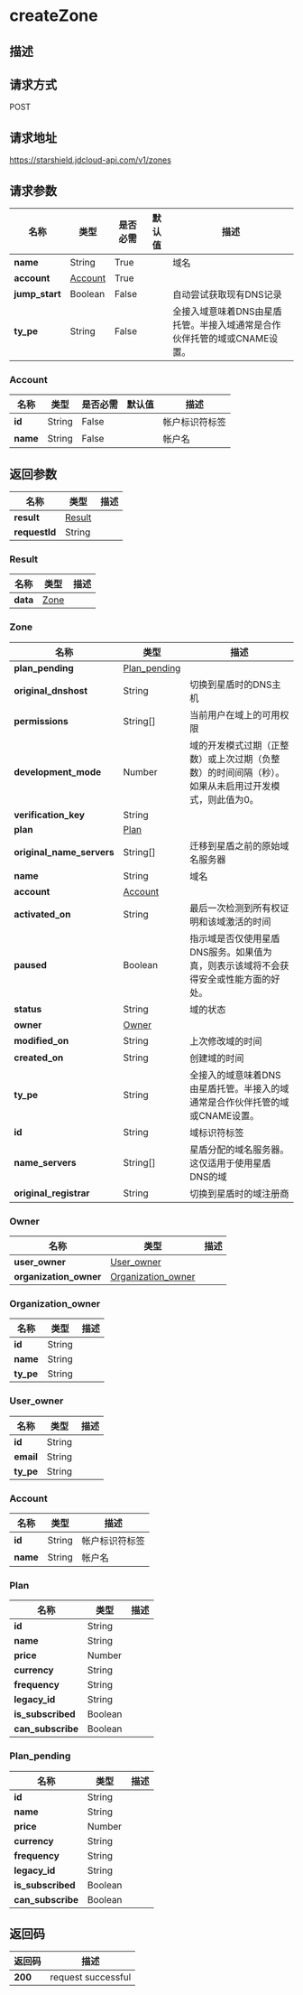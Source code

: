 # createZone


## 描述


## 请求方式
POST

## 请求地址
https://starshield.jdcloud-api.com/v1/zones


## 请求参数
|名称|类型|是否必需|默认值|描述|
|---|---|---|---|---|
|**name**|String|True| |域名|
|**account**|[Account](createZone#account)|True| | |
|**jump_start**|Boolean|False| |自动尝试获取现有DNS记录|
|**ty_pe**|String|False| |全接入域意味着DNS由星盾托管。半接入域通常是合作伙伴托管的域或CNAME设置。|

### <div id="account">Account</div>
|名称|类型|是否必需|默认值|描述|
|---|---|---|---|---|
|**id**|String|False| |帐户标识符标签|
|**name**|String|False| |帐户名|

## 返回参数
|名称|类型|描述|
|---|---|---|
|**result**|[Result](createZone#result)| |
|**requestId**|String| |

### <div id="result">Result</div>
|名称|类型|描述|
|---|---|---|
|**data**|[Zone](createZone#zone)| |
### <div id="zone">Zone</div>
|名称|类型|描述|
|---|---|---|
|**plan_pending**|[Plan_pending](createZone#plan_pending)| |
|**original_dnshost**|String|切换到星盾时的DNS主机|
|**permissions**|String[]|当前用户在域上的可用权限|
|**development_mode**|Number|域的开发模式过期（正整数）或上次过期（负整数）的时间间隔（秒）。如果从未启用过开发模式，则此值为0。<br>|
|**verification_key**|String| |
|**plan**|[Plan](createZone#plan)| |
|**original_name_servers**|String[]|迁移到星盾之前的原始域名服务器|
|**name**|String|域名|
|**account**|[Account](createZone#account1)| |
|**activated_on**|String|最后一次检测到所有权证明和该域激活的时间|
|**paused**|Boolean|指示域是否仅使用星盾DNS服务。如果值为真，则表示该域将不会获得安全或性能方面的好处。|
|**status**|String|域的状态|
|**owner**|[Owner](createZone#owner)| |
|**modified_on**|String|上次修改域的时间|
|**created_on**|String|创建域的时间|
|**ty_pe**|String|全接入的域意味着DNS由星盾托管。半接入的域通常是合作伙伴托管的域或CNAME设置。|
|**id**|String|域标识符标签|
|**name_servers**|String[]|星盾分配的域名服务器。这仅适用于使用星盾DNS的域|
|**original_registrar**|String|切换到星盾时的域注册商|
### <div id="owner">Owner</div>
|名称|类型|描述|
|---|---|---|
|**user_owner**|[User_owner](createZone#user_owner)| |
|**organization_owner**|[Organization_owner](createZone#organization_owner)| |
### <div id="organization_owner">Organization_owner</div>
|名称|类型|描述|
|---|---|---|
|**id**|String| |
|**name**|String| |
|**ty_pe**|String| |
### <div id="user_owner">User_owner</div>
|名称|类型|描述|
|---|---|---|
|**id**|String| |
|**email**|String| |
|**ty_pe**|String| |
### <div id="account1">Account</div>
|名称|类型|描述|
|---|---|---|
|**id**|String|帐户标识符标签|
|**name**|String|帐户名|
### <div id="plan">Plan</div>
|名称|类型|描述|
|---|---|---|
|**id**|String| |
|**name**|String| |
|**price**|Number| |
|**currency**|String| |
|**frequency**|String| |
|**legacy_id**|String| |
|**is_subscribed**|Boolean| |
|**can_subscribe**|Boolean| |
### <div id="plan_pending">Plan_pending</div>
|名称|类型|描述|
|---|---|---|
|**id**|String| |
|**name**|String| |
|**price**|Number| |
|**currency**|String| |
|**frequency**|String| |
|**legacy_id**|String| |
|**is_subscribed**|Boolean| |
|**can_subscribe**|Boolean| |

## 返回码
|返回码|描述|
|---|---|
|**200**|request successful|
